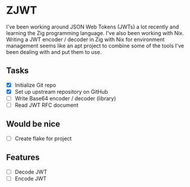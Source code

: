 # ZJWT

I've been working around JSON Web Tokens (JWTs) a lot recently and learning the Zig programming language. I've also been working with Nix. Writing a JWT encoder / decoder in Zig with Nix for environment management seems like an apt project to combine some of the tools I've been dealing with and put them to use.

## Tasks

- [x] Initialize Git repo
- [x] Set up upstream repository on GitHub
- [ ] Write Base64 encoder / decoder (library)
- [ ] Read JWT RFC document

## Would be nice

- [ ] Create flake for project

## Features

- [ ] Decode JWT
- [ ] Encode JWT
